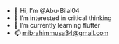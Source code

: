 - 👋 Hi, I’m @Abu-Bilal04
- 👀 I’m interested in critical thinking
- 🌱 I’m currently learning flutter
- 📫 mibrahimmusa34@gmail.com

<!---
Abu-Bilal04/Abu-Bilal04 is a ✨ special ✨ repository because its `README.md` (this file) appears on your GitHub profile.
You can click the Preview link to take a look at your changes.
--->
